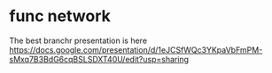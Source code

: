 # func network

The best branchr presentation is
here https://docs.google.com/presentation/d/1eJCSfWQc3YKpaVbFmPM-sMxq7B3BdG6cqBSLSDXT40U/edit?usp=sharing
